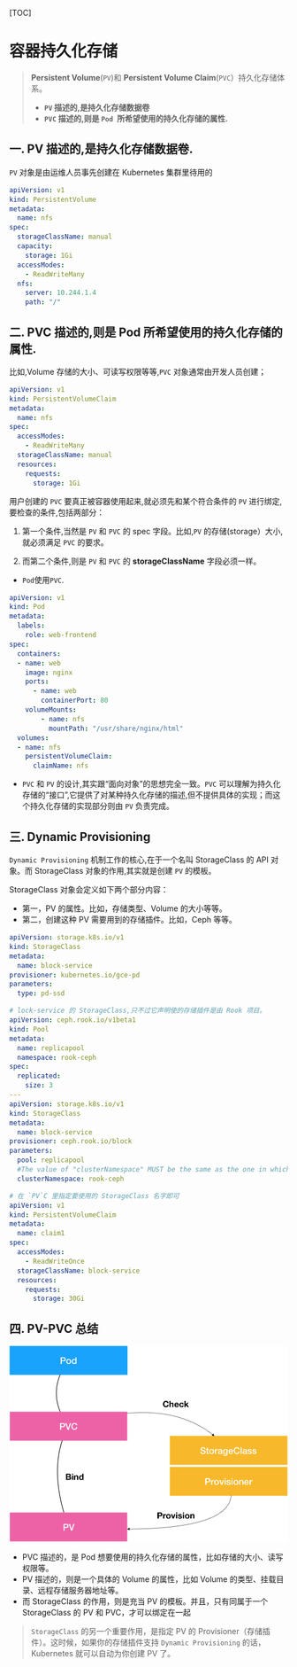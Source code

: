 [TOC]

# 容器持久化存储

>  **Persistent Volume**(`PV`)和 **Persistent Volume Claim**(`PVC`）持久化存储体系。
>
>  - **`PV` 描述的,是持久化存储数据卷**
>  - **`PVC` 描述的,则是 `Pod `所希望使用的持久化存储的属性.**

## 一. PV 描述的,是持久化存储数据卷.

`PV` 对象是由运维人员事先创建在 Kubernetes 集群里待用的

```yaml
apiVersion: v1
kind: PersistentVolume
metadata:
  name: nfs
spec:
  storageClassName: manual
  capacity:
    storage: 1Gi
  accessModes:
    - ReadWriteMany
  nfs:
    server: 10.244.1.4
    path: "/"
```

## 二. PVC 描述的,则是 Pod 所希望使用的持久化存储的属性.

比如,Volume 存储的大小、可读写权限等等,`PVC` 对象通常由开发人员创建；

```yaml
apiVersion: v1
kind: PersistentVolumeClaim
metadata:
  name: nfs
spec:
  accessModes:
    - ReadWriteMany
  storageClassName: manual
  resources:
    requests:
      storage: 1Gi
```

用户创建的 `PVC` 要真正被容器使用起来,就必须先和某个符合条件的 `PV` 进行绑定,要检查的条件,包括两部分：

1. 第一个条件,当然是 `PV` 和 `PVC` 的 spec 字段。比如,`PV` 的存储(storage）大小,就必须满足 `PVC` 的要求。

2. 而第二个条件,则是 `PV` 和 `PVC` 的 **storageClassName** 字段必须一样。

- `Pod`使用`PVC`.

```yaml
apiVersion: v1
kind: Pod
metadata:
  labels:
    role: web-frontend
spec:
  containers:
  - name: web
    image: nginx
    ports:
      - name: web
        containerPort: 80
    volumeMounts:
        - name: nfs
          mountPath: "/usr/share/nginx/html"
  volumes:
  - name: nfs
    persistentVolumeClaim:
      claimName: nfs
```

- `PVC` 和 `PV` 的设计,其实跟“面向对象”的思想完全一致。`PVC` 可以理解为持久化存储的“接口”,它提供了对某种持久化存储的描述,但不提供具体的实现；而这个持久化存储的实现部分则由 `PV` 负责完成。

## 三.  Dynamic Provisioning 

 `Dynamic Provisioning` 机制工作的核心,在于一个名叫 StorageClass 的 API 对象。而 StorageClass 对象的作用,其实就是创建 `PV` 的模板。

StorageClass 对象会定义如下两个部分内容：

- 第一，PV 的属性。比如，存储类型、Volume 的大小等等。
- 第二，创建这种 PV 需要用到的存储插件。比如，Ceph 等等。

```yaml
apiVersion: storage.k8s.io/v1
kind: StorageClass
metadata:
  name: block-service
provisioner: kubernetes.io/gce-pd
parameters:
  type: pd-ssd
```

```yaml
# lock-service 的 StorageClass,只不过它声明使的存储插件是由 Rook 项目。
apiVersion: ceph.rook.io/v1beta1
kind: Pool
metadata:
  name: replicapool
  namespace: rook-ceph
spec:
  replicated:
    size: 3
---
apiVersion: storage.k8s.io/v1
kind: StorageClass
metadata:
  name: block-service
provisioner: ceph.rook.io/block
parameters:
  pool: replicapool
  #The value of "clusterNamespace" MUST be the same as the one in which your rook cluster exist
  clusterNamespace: rook-ceph
```

```yaml
# 在 `PV`C 里指定要使用的 StorageClass 名字即可
apiVersion: v1
kind: PersistentVolumeClaim
metadata:
  name: claim1
spec:
  accessModes:
    - ReadWriteOnce
  storageClassName: block-service
  resources:
    requests:
      storage: 30Gi
```

## 四. PV-PVC 总结

![pv-pvc](asserts/pv-pvc.png)



- PVC 描述的，是 Pod 想要使用的持久化存储的属性，比如存储的大小、读写权限等。
- PV 描述的，则是一个具体的 Volume 的属性，比如 Volume 的类型、挂载目录、远程存储服务器地址等。
- 而 StorageClass 的作用，则是充当 PV 的模板。并且，只有同属于一个 StorageClass 的 PV 和 PVC，才可以绑定在一起

> `StorageClass` 的另一个重要作用，是指定 PV 的 Provisioner（存储插件）。这时候，如果你的存储插件支持 `Dynamic Provisioning` 的话，Kubernetes 就可以自动为你创建 PV 了。









